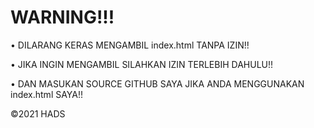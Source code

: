 # WARNING!!!

• DILARANG KERAS MENGAMBIL index.html TANPA IZIN!!

• JIKA INGIN MENGAMBIL SILAHKAN IZIN TERLEBIH DAHULU!!

• DAN MASUKAN SOURCE GITHUB SAYA JIKA ANDA MENGGUNAKAN index.html SAYA!!

©2021 HADS

